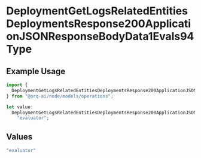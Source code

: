 # DeploymentGetLogsRelatedEntitiesDeploymentsResponse200ApplicationJSONResponseBodyData1Evals94Type

## Example Usage

```typescript
import {
  DeploymentGetLogsRelatedEntitiesDeploymentsResponse200ApplicationJSONResponseBodyData1Evals94Type,
} from "@orq-ai/node/models/operations";

let value:
  DeploymentGetLogsRelatedEntitiesDeploymentsResponse200ApplicationJSONResponseBodyData1Evals94Type =
    "evaluator";
```

## Values

```typescript
"evaluator"
```